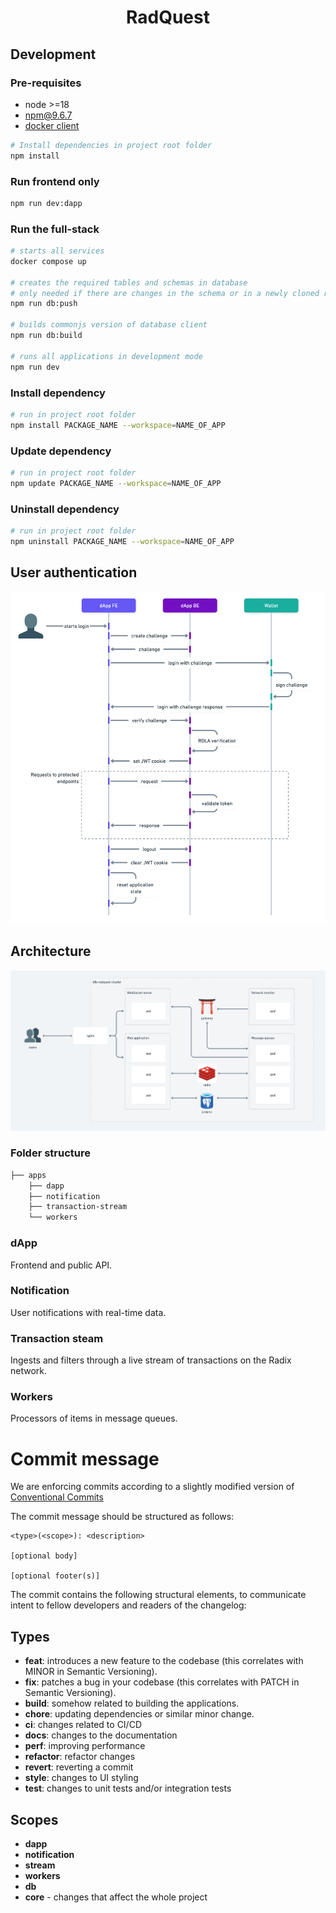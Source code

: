 <h1 style="text-align: center;">RadQuest</h1>

## Development

### Pre-requisites

- node >=18
- npm@9.6.7
- [docker client](https://www.docker.com/get-started/)

```bash
# Install dependencies in project root folder
npm install
```

### Run frontend only

```bash
npm run dev:dapp
```

### Run the full-stack

```bash
# starts all services
docker compose up

# creates the required tables and schemas in database
# only needed if there are changes in the schema or in a newly cloned repo
npm run db:push

# builds commonjs version of database client
npm run db:build

# runs all applications in development mode
npm run dev
```

### Install dependency

```bash
# run in project root folder
npm install PACKAGE_NAME --workspace=NAME_OF_APP
```

### Update dependency

```bash
# run in project root folder
npm update PACKAGE_NAME --workspace=NAME_OF_APP
```

### Uninstall dependency

```bash
# run in project root folder
npm uninstall PACKAGE_NAME --workspace=NAME_OF_APP
```

## User authentication

![user auth flow](docs/user-authentication-flow.png)

## Architecture

![architecture diagram](docs/architecture-diagram.png)

### Folder structure

```bash
├── apps
    ├── dapp
    ├── notification
    ├── transaction-stream
    └── workers
```

### dApp

Frontend and public API.

### Notification

User notifications with real-time data.

### Transaction steam

Ingests and filters through a live stream of transactions on the Radix network.

### Workers

Processors of items in message queues.

# Commit message

We are enforcing commits according to a slightly modified version of [Conventional Commits](https://www.conventionalcommits.org/en/v1.0.0/)

The commit message should be structured as follows:

```
<type>(<scope>): <description>

[optional body]

[optional footer(s)]
```

The commit contains the following structural elements, to communicate intent to fellow developers and readers of the changelog:

## Types

- **feat**: introduces a new feature to the codebase (this correlates with MINOR in Semantic Versioning).
- **fix**: patches a bug in your codebase (this correlates with PATCH in Semantic Versioning).
- **build**: somehow related to building the applications.
- **chore**: updating dependencies or similar minor change.
- **ci**: changes related to CI/CD
- **docs**: changes to the documentation
- **perf**: improving performance
- **refactor**: refactor changes
- **revert**: reverting a commit
- **style**: changes to UI styling
- **test**: changes to unit tests and/or integration tests

## Scopes

- **dapp**
- **notification**
- **stream**
- **workers**
- **db**
- **core** - changes that affect the whole project
